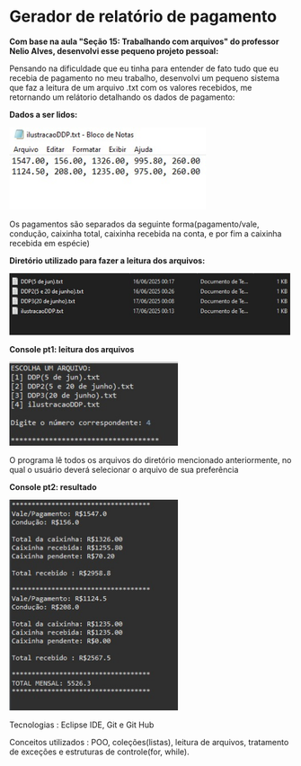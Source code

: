 # Gerador de relatório de pagamento 
**Com base na aula "Seção 15: Trabalhando com arquivos" do professor Nelio Alves, desenvolvi esse pequeno projeto pessoal:**

Pensando na dificuldade que eu tinha para entender de fato tudo que eu recebia de pagamento no meu trabalho, desenvolvi um pequeno sistema que faz a leitura de um arquivo .txt com os valores recebidos, me retornando um relátorio detalhando os dados de pagamento:

**Dados a ser lidos:** 

<img src="imagens/BlocoDeNotasDDP.jpg" width="350" />

 Os pagamentos são separados da seguinte forma(pagamento/vale, condução, caixinha total, caixinha recebida na conta, e por fim a caixinha recebida em espécie)

 **Diretório utilizado para fazer a leitura dos arquivos:**

 <img src="imagens/DiretorioDosDDP.jpg" width="500" />

 **Console pt1: leitura dos arquivos**
 
<img src="imagens/consolePT1.jpg" width="300" />

O programa lê todos os arquivos do diretório mencionado anteriormente, no qual o usuário deverá selecionar o arquivo de sua preferência

 **Console pt2: resultado**
 
<img src="imagens/consolePT2.jpg" width="300" />
 
Tecnologias : Eclipse IDE, Git e Git Hub

Conceitos utilizados : POO, coleções(listas), leitura de arquivos, tratamento de exceções e estruturas de controle(for, while).


